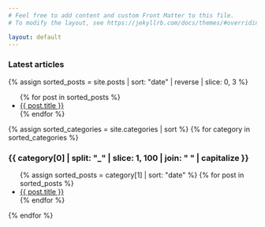 ```yaml
---
# Feel free to add content and custom Front Matter to this file.
# To modify the layout, see https://jekyllrb.com/docs/themes/#overriding-theme-defaults

layout: default
---
```


<h3>Latest articles</h3>
{% assign sorted_posts = site.posts | sort: "date" | reverse | slice: 0, 3 %}
<ul>
  {% for post in sorted_posts %}
      <li><a href="{{ post.url }}">{{ post.title }}</a></li>
  {% endfor %}
</ul>

{% assign sorted_categories = site.categories | sort %}
{% for category in sorted_categories %}
  <h3>{{ category[0] | split: "_" | slice: 1, 100 | join: " " | capitalize }}</h3>
  <ul>
    {% assign sorted_posts = category[1] | sort: "date" %}
    {% for post in sorted_posts %}
      <li><a href="{{ post.url }}">{{ post.title }}</a></li>
    {% endfor %}
  </ul>
{% endfor %}
